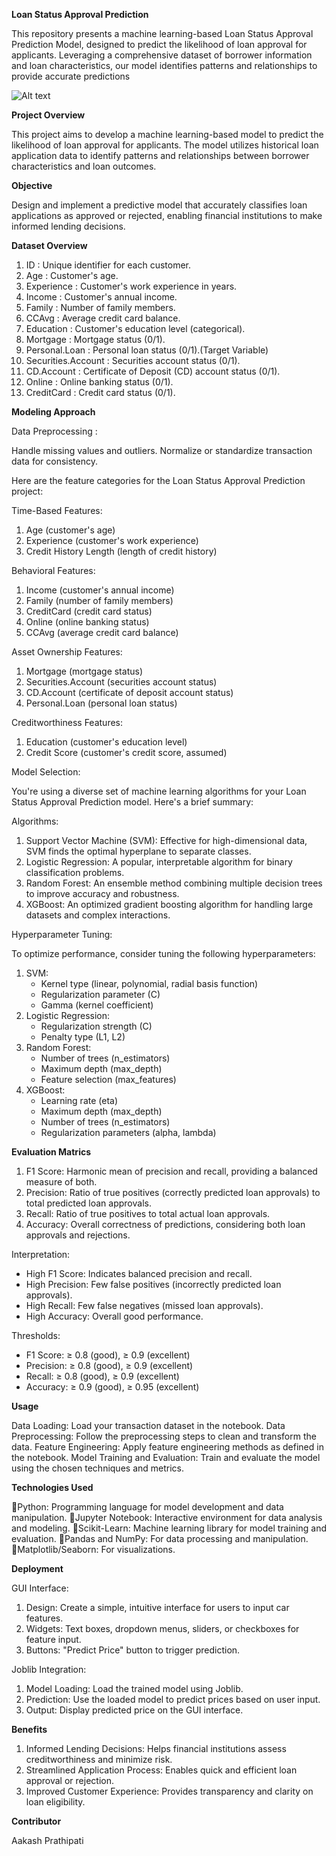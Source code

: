 **Loan Status Approval Prediction**

This repository presents a machine learning-based Loan Status Approval Prediction Model, designed to predict the likelihood of loan approval for applicants. Leveraging a comprehensive dataset of borrower information and loan characteristics, our model identifies patterns and relationships to provide accurate predictions

![Alt text](https://user-images.githubusercontent.com/106006755/216782833-2ee42fc2-c7c0-4032-a747-cf64671ae336.gif)


**Project Overview**

This project aims to develop a machine learning-based model to predict the likelihood of loan approval for applicants. The model utilizes historical loan application data to identify patterns and relationships between borrower characteristics and loan outcomes.


**Objective**

Design and implement a predictive model that accurately classifies loan applications as approved or rejected, enabling financial institutions to make informed lending decisions.



**Dataset Overview**

1. ID : Unique identifier for each customer.
2. Age : Customer's age.
3. Experience : Customer's work experience in years.
4. Income : Customer's annual income.
5. Family : Number of family members.
6. CCAvg : Average credit card balance.
7. Education : Customer's education level (categorical).
8. Mortgage : Mortgage status (0/1).
9. Personal.Loan : Personal loan status (0/1).(Target Variable)
10. Securities.Account : Securities account status (0/1).
11. CD.Account : Certificate of Deposit (CD) account status (0/1).
12. Online : Online banking status (0/1).
13. CreditCard : Credit card status (0/1).





**Modeling Approach**

Data Preprocessing :

Handle missing values and outliers.
Normalize or standardize transaction data for consistency.

Here are the feature categories for the Loan Status Approval Prediction project:

Time-Based Features:

1. Age (customer's age)
2. Experience (customer's work experience)
3. Credit History Length (length of credit history)

Behavioral Features:

1. Income (customer's annual income)
2. Family (number of family members)
3. CreditCard (credit card status)
4. Online (online banking status)
5. CCAvg (average credit card balance)

Asset Ownership Features:

1. Mortgage (mortgage status)
2. Securities.Account (securities account status)
3. CD.Account (certificate of deposit account status)
4. Personal.Loan (personal loan status)

Creditworthiness Features:

1. Education (customer's education level)
2. Credit Score (customer's credit score, assumed)


Model Selection:

You're using a diverse set of machine learning algorithms for your Loan Status Approval Prediction model. Here's a brief summary:

Algorithms:

1. Support Vector Machine (SVM): Effective for high-dimensional data, SVM finds the optimal hyperplane to separate classes.
2. Logistic Regression: A popular, interpretable algorithm for binary classification problems.
3. Random Forest: An ensemble method combining multiple decision trees to improve accuracy and robustness.
4. XGBoost: An optimized gradient boosting algorithm for handling large datasets and complex interactions.

Hyperparameter Tuning:

To optimize performance, consider tuning the following hyperparameters:

1. SVM:
    - Kernel type (linear, polynomial, radial basis function)
    - Regularization parameter (C)
    - Gamma (kernel coefficient)
2. Logistic Regression:
    - Regularization strength (C)
    - Penalty type (L1, L2)
3. Random Forest:
    - Number of trees (n_estimators)
    - Maximum depth (max_depth)
    - Feature selection (max_features)
4. XGBoost:
    - Learning rate (eta)
    - Maximum depth (max_depth)
    - Number of trees (n_estimators)
    - Regularization parameters (alpha, lambda)




**Evaluation Matrics**

1. F1 Score: Harmonic mean of precision and recall, providing a balanced measure of both.
2. Precision: Ratio of true positives (correctly predicted loan approvals) to total predicted loan approvals.
3. Recall: Ratio of true positives to total actual loan approvals.
4. Accuracy: Overall correctness of predictions, considering both loan approvals and rejections.

Interpretation:

- High F1 Score: Indicates balanced precision and recall.
- High Precision: Few false positives (incorrectly predicted loan approvals).
- High Recall: Few false negatives (missed loan approvals).
- High Accuracy: Overall good performance.

Thresholds:

- F1 Score: ≥ 0.8 (good), ≥ 0.9 (excellent)
- Precision: ≥ 0.8 (good), ≥ 0.9 (excellent)
- Recall: ≥ 0.8 (good), ≥ 0.9 (excellent)
- Accuracy: ≥ 0.9 (good), ≥ 0.95 (excellent)


**Usage**

Data Loading: Load your transaction dataset in the notebook.
Data Preprocessing: Follow the preprocessing steps to clean and transform the data.
Feature Engineering: Apply feature engineering methods as defined in the notebook.
Model Training and Evaluation: Train and evaluate the model using the chosen techniques and metrics.

**Technologies Used**

Python: Programming language for model development and data       manipulation.
Jupyter Notebook: Interactive environment for data analysis and modeling.
Scikit-Learn: Machine learning library for model training and evaluation.
Pandas and NumPy: For data processing and manipulation.
Matplotlib/Seaborn: For visualizations.

**Deployment**

GUI Interface:
1. Design: Create a simple, intuitive interface for users to input car     features.
2. Widgets: Text boxes, dropdown menus, sliders, or checkboxes for feature input.
3. Buttons: "Predict Price" button to trigger prediction.

Joblib Integration:
 1. Model Loading: Load the trained model using Joblib.
2. Prediction: Use the loaded model to predict prices based on user input.
3. Output: Display predicted price on the GUI interface.


**Benefits**

1. Informed Lending Decisions: Helps financial institutions assess creditworthiness and minimize risk.
2. Streamlined Application Process: Enables quick and efficient loan approval or rejection.
3. Improved Customer Experience: Provides transparency and clarity on loan eligibility.

**Contributor**

Aakash Prathipati
